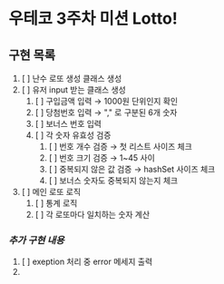 # 우테코 3주차 미션 Lotto!

## 구현 목록

1. [ ] 난수 로또 생성 클래스 생성
2. [ ] 유저 input 받는 클래스 생성
   1. [ ] 구입금액 입력 &rarr; 1000원 단위인지 확인
   2. [ ] 당첨번호 입력 &rarr; "," 로 구분된 6개 숫자
   3. [ ] 보너스 번호 입력 
   4. [ ] 각 숫자 유효성 검증
      1. [ ] 번호 개수 검증 &rarr; 첫 리스트 사이즈 체크
      2. [ ] 번호 크기 검증 &rarr; 1~45 사이
      3. [ ] 중복되지 않은 값 검증 &rarr; hashSet 사이즈 체크
      4. [ ] 보너스 숫자도 중복되지 않는지 체크 
3. [ ] 메인 로또 로직 
   1. [ ] 통계 로직
   2. [ ] 각 로또마다 일치하는 숫자 계산

### *추가 구현 내용* 
1. [ ] exeption 처리 중 error 메세지 출력
2. 